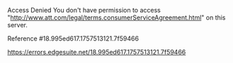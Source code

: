 Access Denied
You don't have permission to access "http://www.att.com/legal/terms.consumerServiceAgreement.html" on this server.

Reference #18.995ed617.1757513121.7f59466

https://errors.edgesuite.net/18.995ed617.1757513121.7f59466